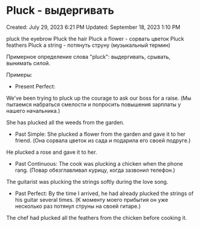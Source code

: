 # Pluck - выдергивать

Created: July 29, 2023 6:21 PM
Updated: September 18, 2023 1:10 PM

pluck the eyebrow
Pluck the hair
Pluck a flower - сорвать цветок
Pluck feathers
Pluck a string - потянуть струну (музыкальный термин)

Примерное определение слова "pluck": выдергивать, срывать, вынимать силой.

Примеры:

- Present Perfect:

We've been trying to pluck up the courage to ask our boss for a raise. (Мы пытаемся набраться смелости и попросить повышения зарплаты у нашего начальника.)

She has plucked all the weeds from the garden.

- Past Simple: She plucked a flower from the garden and gave it to her friend. (Она сорвала цветок из сада и подарила его своей подруге.)

He plucked a rose and gave it to her.

- Past Continuous: The cook was plucking a chicken when the phone rang. (Повар обезглавливал курицу, когда зазвонил телефон.)

The guitarist was plucking the strings softly during the love song.

- Past Perfect: By the time I arrived, he had already plucked the strings of his guitar several times. (К моменту моего прибытия он уже несколько раз потянул струны на своей гитаре.)

The chef had plucked all the feathers from the chicken before cooking it.